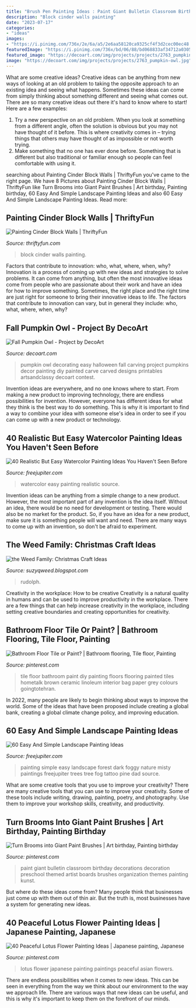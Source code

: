 ```yaml
---
title: "Brush Pen Painting Ideas : Paint Giant Bulletin Classroom Birthday Decorations Decoration Preschool Themed Artist Boards Brushes Organization Themes Painting Kunst"
description: "Block cinder walls painting"
date: "2023-07-17"
categories:
- "ideas"
images:
- "https://i.pinimg.com/736x/2e/6a/a5/2e6aa58120ca9325cf4f3d2cec00ec48.jpg"
featuredImage: "https://i.pinimg.com/736x/bd/06/88/bd068833af34712a03056b1a960e7eb8--lotus-flower-paintings-lotus-flowers.jpg"
featured_image: "https://decoart.com/img/projects/projects/2763_pumpkin-owl.jpg"
image: "https://decoart.com/img/projects/projects/2763_pumpkin-owl.jpg"
---
```



What are some creative ideas?
Creative ideas can be anything from new ways of looking at an old problem to taking the opposite approach to an existing idea and seeing what happens. Sometimes these ideas can come from simply thinking about something different and seeing what comes out. There are so many creative ideas out there it's hard to know where to start! Here are a few examples: 
1. Try a new perspective on an old problem. When you look at something from a different angle, often the solution is obvious but you may not have thought of it before. This is where creativity comes in – trying things that others may have thought of as impossible or not worth trying. 
2. Make something that no one has ever done before. Something that is different but also traditional or familiar enough so people can feel comfortable with using it.

	

		
searching about Painting Cinder Block Walls | ThriftyFun you've came to the right page. We have 8 Pictures about Painting Cinder Block Walls | ThriftyFun like Turn Brooms into Giant Paint Brushes | Art birthday, Painting birthday, 60 Easy And Simple Landscape Painting Ideas and also 60 Easy And Simple Landscape Painting Ideas. Read more:
		
    
## Painting Cinder Block Walls | ThriftyFun

<img loading=lazy src="http://img.thrfun.com/img/024/791/painting_cinder_block_walls_fancy1.jpg" onerror="this.onerror=null;this.src='https://tse2.mm.bing.net/th?id=OIP.95aEazGm2kcyNuoOggEJKAAAAA&amp;pid=15.1';" alt="Painting Cinder Block Walls | ThriftyFun">

_Source: thriftyfun.com_

>block cinder walls painting. 

	

Factors that contribute to innovation: who, what, where, when, why?
Innovation is a process of coming up with new ideas and strategies to solve problems. It can come from anything, but often the most innovative ideas come from people who are passionate about their work and have an idea for how to improve something. Sometimes, the right place and the right time are just right for someone to bring their innovative ideas to life. The factors that contribute to innovation can vary, but in general they include: who, what, where, when, why?

    
## Fall Pumpkin Owl - Project By DecoArt

<img loading=lazy src="https://decoart.com/img/projects/projects/2763_pumpkin-owl.jpg" onerror="this.onerror=null;this.src='https://tse3.mm.bing.net/th?id=OIP.gEle7sAbGaR7n_5g9NvbCgHaLH&amp;pid=15.1';" alt="Fall Pumpkin Owl - Project by DecoArt">

_Source: decoart.com_

>pumpkin owl decorating easy halloween fall carving project pumpkins decor painting diy painted carve carved designs printables artsandclassy decoart contest. 

	

Invention ideas are everywhere, and no one knows where to start. From making a new product to improving technology, there are endless possibilities for invention. However, everyone has different ideas for what they think is the best way to do something. This is why it is important to find a way to combine your idea with someone else's idea in order to see if you can come up with a new product or technology.

    
## 40 Realistic But Easy Watercolor Painting Ideas You Haven&#039;t Seen Before

<img loading=lazy src="http://www.freejupiter.com/wp-content/uploads/2018/07/Easy-Watercolor-Painting-Ideas-6.jpg" onerror="this.onerror=null;this.src='https://tse4.mm.bing.net/th?id=OIP.cZ5cRDbV3v61-qcM3PXEEgHaK3&amp;pid=15.1';" alt="40 Realistic But Easy Watercolor Painting Ideas You Haven&#039;t Seen Before">

_Source: freejupiter.com_

>watercolor easy painting realistic source. 

	

Invention ideas can be anything from a simple change to a new product. However, the most important part of any invention is the idea itself. Without an idea, there would be no need for development or testing. There would also be no market for the product. So, if you have an idea for a new product, make sure it is something people will want and need. There are many ways to come up with an invention, so don't be afraid to experiment.

    
## The Weed Family: Christmas Craft Ideas

<img loading=lazy src="http://2.bp.blogspot.com/--Lg9N7CItXo/TvAPPJr9CMI/AAAAAAAAFdc/M88Q71FFRD8/s1600/072.JPG" onerror="this.onerror=null;this.src='https://tse2.mm.bing.net/th?id=OIP.5A1RWL7l3ZoFG1rqCkHLggHaLG&amp;pid=15.1';" alt="the Weed Family: Christmas Craft Ideas">

_Source: suzyqweed.blogspot.com_

>rudolph. 

	

Creativity in the workplace: How to be creative
Creativity is a natural quality in humans and can be used to improve productivity in the workplace. There are a few things that can help increase creativity in the workplace, including setting creative boundaries and creating opportunities for creativity.

    
## Bathroom Floor Tile Or Paint? | Bathroom Flooring, Tile Floor, Painting

<img loading=lazy src="https://i.pinimg.com/736x/00/78/cb/0078cbabc6c846f8e5de3a7a4d175c2d--floor-painting-chalk-painting.jpg" onerror="this.onerror=null;this.src='https://tse4.mm.bing.net/th?id=OIP.NGSMVfaBSZWp8JPnJZWhpwHaJ3&amp;pid=15.1';" alt="Bathroom Floor Tile or Paint? | Bathroom flooring, Tile floor, Painting">

_Source: pinterest.com_

>tile floor bathroom paint diy painting floors flooring painted tiles hometalk brown ceramic linoleum interior bag paper grey colours goingtotehran. 

	

In 2022, many people are likely to begin thinking about ways to improve the world. Some of the ideas that have been proposed include creating a global bank, creating a global climate change policy, and improving education.

    
## 60 Easy And Simple Landscape Painting Ideas

<img loading=lazy src="http://www.freejupiter.com/wp-content/uploads/2017/02/Easy-And-Simple-Landscape-Painting-Ideas-8.jpg" onerror="this.onerror=null;this.src='https://tse1.mm.bing.net/th?id=OIP.n70j7hU_B7dKl54gcHMpKAHaLH&amp;pid=15.1';" alt="60 Easy And Simple Landscape Painting Ideas">

_Source: freejupiter.com_

>painting simple easy landscape forest dark foggy nature misty paintings freejupiter trees tree fog tattoo pine dad source. 

	

What are some creative tools that you use to improve your creativity?
There are many creative tools that you can use to improve your creativity. Some of these tools include writing, drawing, painting, poetry, and photography. Use them to improve your workshop skills, creativity, and productivity.

    
## Turn Brooms Into Giant Paint Brushes | Art Birthday, Painting Birthday

<img loading=lazy src="https://i.pinimg.com/736x/2e/6a/a5/2e6aa58120ca9325cf4f3d2cec00ec48.jpg" onerror="this.onerror=null;this.src='https://tse2.mm.bing.net/th?id=OIP.Hx3NNee9fpppb26Ak6r6qAHaKQ&amp;pid=15.1';" alt="Turn Brooms into Giant Paint Brushes | Art birthday, Painting birthday">

_Source: pinterest.com_

>paint giant bulletin classroom birthday decorations decoration preschool themed artist boards brushes organization themes painting kunst. 

	

But where do these ideas come from? Many people think that businesses just come up with them out of thin air. But the truth is, most businesses have a system for generating new ideas.

    
## 40 Peaceful Lotus Flower Painting Ideas | Japanese Painting, Japanese

<img loading=lazy src="https://i.pinimg.com/736x/bd/06/88/bd068833af34712a03056b1a960e7eb8--lotus-flower-paintings-lotus-flowers.jpg" onerror="this.onerror=null;this.src='https://tse3.mm.bing.net/th?id=OIP._swQMEGVFRf7QJg-L2ffIAHaPO&amp;pid=15.1';" alt="40 Peaceful Lotus Flower Painting Ideas | Japanese painting, Japanese">

_Source: pinterest.com_

>lotus flower japanese painting paintings peaceful asian flowers. 

	

There are endless possibilities when it comes to new ideas. This can be seen in everything from the way we think about our environment to the way we approach life. There are various ways that new ideas can be useful, and this is why it's important to keep them on the forefront of our minds.


